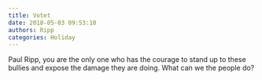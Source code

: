 ```yaml
---
title: Votet
date: 2018-05-03 09:53:10
authors: Ripp
categories: Holiday
---
```


 Paul Ripp, you are the only one who has the courage to stand up to these bullies and expose the damage they are doing.  What can we the people do?